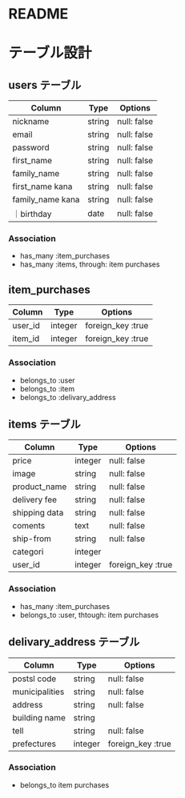 # README

# テーブル設計

## users テーブル

| Column         |  Type   | Options    |
| --------       | ------ | ----------- |
| nickname       | string | null: false |
| email          | string | null: false |
| password       | string | null: false |
| first_name     |string  | null: false |
| family_name    | string | null: false |
| first_name kana| string | null: false |
| family_name kana| string| null: false |
｜birthday        | date  | null: false |
### Association

- has_many :item_purchases
- has_many :items, through: item purchases


## item_purchases 

| Column   | Type    | Options           |
| -------- | ------  | -----------       |
| user_id  | integer | foreign_key :true |
| item_id  | integer | foreign_key :true |

### Association
- belongs_to :user
- belongs_to :item
- belongs_to :delivary_address

## items テーブル

| Column             | Type   | Options      |
| --------           | ------ | -----------  |
| price              | integer| null: false  |
| image              | string | null: false  |
| product_name       | string | null: false  |
| delivery fee       | string | null: false  |
| shipping data      |string  | null: false  |
| coments            | text   | null: false  |
| ship-from          | string | null: false  |
|categori            | integer|              |
| user_id            |integer |foreign_key :true |

### Association
 - has_many :item_purchases
 - belongs_to :user, thtough: item purchases
 


## delivary_address テーブル

| Column            | Type   | Options     |
| -------------     | ------ | ----------- |
| postsl code       | string | null: false |
| municipalities    | string | null: false |
| address           | string | null: false |
| building name     | string |             |
| tell              | string | null: false |
| prefectures      | integer| foreign_key :true |

### Association
 - belongs_to item purchases
